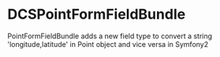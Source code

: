 DCSPointFormFieldBundle
=======================

PointFormFieldBundle adds a new field type to convert a string 'longitude,latitude' in Point object and vice versa in Symfony2
